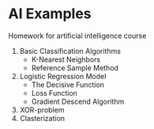 # AI Examples
Homework for artificial intelligence course

1. Basic Classification Algorithms
	- K-Nearest Neighbors
	- Reference Sample Method
2. Logistic Regression Model
    - The Decisive Function
	- Loss Function
	- Gradient Descend Algorithm
3. XOR-problem
4. Clasterization

